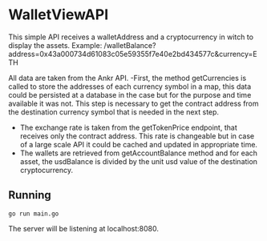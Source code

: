 # WalletViewAPI

This simple API receives a walletAddress and a cryptocurrency in witch to display the assets. Example: /walletBalance?address=0x43a000734d61083c05e59355f7e40e2bd434577c&currency=ETH 

All data are taken from the Ankr API. 
-First, the method getCurrencies is called to store the addresses of each currency symbol in a map, this data could be persisted at a database in the case but for the purpose and time available it was not. This step is necessary to get the contract address from the destination currency symbol that is needed in the next step.
- The exchange rate is taken from the getTokenPrice endpoint, that receives only the contract address. This rate is changeable but in case of a large scale API it could be cached and updated in appropriate time.
- The wallets are retrieved from getAccountBalance method and for each asset, the usdBalance is divided by the unit usd value of the destination cryptocurrency.

## Running
```
go run main.go
```
The server will be listening at localhost:8080.
